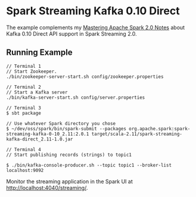 # Spark Streaming Kafka 0.10 Direct

The example complements my [Mastering Apache Spark 2.0 Notes](https://jaceklaskowski.gitbooks.io/mastering-apache-spark/content/spark-streaming/spark-streaming-kafka-KafkaUtils.html) about Kafka 0.10 Direct API support in Spark Streaming 2.0.

## Running Example

```
// Terminal 1
// Start Zookeeper.
./bin/zookeeper-server-start.sh config/zookeeper.properties
```

```
// Terminal 2
// Start a Kafka server
./bin/kafka-server-start.sh config/server.properties
```

```
// Terminal 3
$ sbt package

// Use whatever Spark directory you chose
$ ~/dev/oss/spark/bin/spark-submit --packages org.apache.spark:spark-streaming-kafka-0-10_2.11:2.0.1 target/scala-2.11/spark-streaming-kafka-direct_2.11-1.0.jar
```

```
// Terminal 4
// Start publishing records (strings) to topic1

$ ./bin/kafka-console-producer.sh --topic topic1 --broker-list localhost:9092
```

Monitor the streaming application in the Spark UI at [http://localhost:4040/streaming/](http://localhost:4040/streaming).

